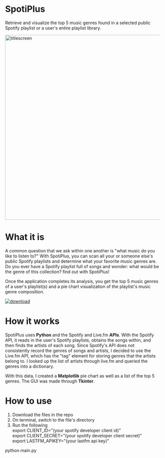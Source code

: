 # SpotiPlus
Retrieve and visualize the top 5 music genres found in a selected public Spotify playlist or a user's entire playlist library.

<img width="600" alt="titlescreen" src="https://user-images.githubusercontent.com/54069717/90970449-395f4a00-e4d3-11ea-8b7b-ce3e7ff6fadb.png">

# What it is
A common question that we ask within one another is "what music do you like to listen to?" With SpotiPlus, you can scan all your or someone else's public Spotify playlists and determine what your favorite music genres are. 
Do you ever have a Spotify playlist full of songs and wonder: what would be the genre of this collection? find out with SpotiPlus!

Once the application completes its analysis, you get the top 5 music genres of a user's playlist(s) and a pie chart visualization of the playlist's music genre composition.

[![download](https://user-images.githubusercontent.com/54069717/71476026-fcf71500-27b0-11ea-8027-5eb0df3fe527.png)](https://www.youtube.com/watch?v=5r0NLp4A5c0)

# How it works
SpotiPlus uses **Python** and the Spotify and Live.fm **APIs**. With the Spotify API, it reads in the user's Spotify playlists, obtains the songs within, and then finds the artists of each song. Since Spotify's API does not consistently record the genres of songs and artists, I decided to use the Live.fm API, which has the "tag" element for storing genres that the artists belong to. I looked up the list of artists through live.fm and queried the genres into a dictionary.

With this data, I created a **Matplotlib** pie chart as well as a list of the top 5 genres. The GUI was made through **Tkinter**.

# How to use

1. Download the files in the repo
2. On terminal, switch to the file's directory
3. Run the following<br/>
  export CLIENT_ID="(your spotify developer client id)"<br/>
  export CLIENT_SECRET="(your spotify developer client secret)"<br/>
  export LASTFM_APIKEY="(your lastfm api key)"<br/>
  
  python main.py

